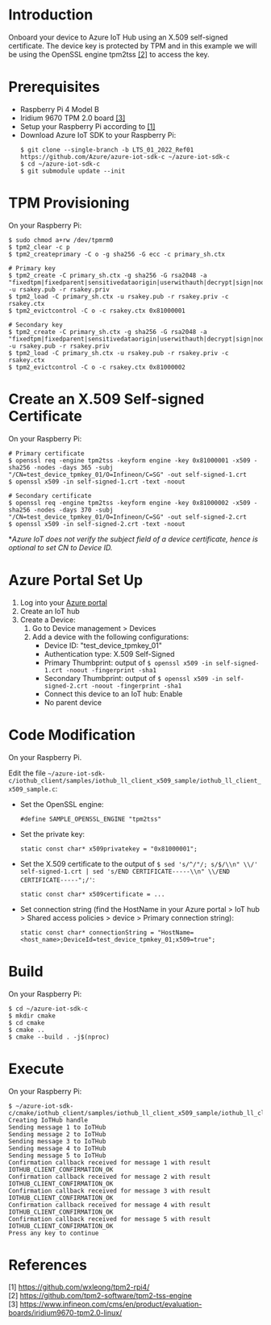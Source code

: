 # Introduction

Onboard your device to Azure IoT Hub using an X.509 self-signed certificate. The device key is protected by TPM and in this example we will be using the OpenSSL engine tpm2tss [[2]](#2) to access the key.

# Prerequisites

- Raspberry Pi 4 Model B 
- Iridium 9670 TPM 2.0 board [[3]](#3)
- Setup your Raspberry Pi according to [[1]](#1)
- Download Azure IoT SDK to your Raspberry Pi:
    ```
    $ git clone --single-branch -b LTS_01_2022_Ref01 https://github.com/Azure/azure-iot-sdk-c ~/azure-iot-sdk-c
    $ cd ~/azure-iot-sdk-c
    $ git submodule update --init
    ```

# TPM Provisioning

On your Raspberry Pi:
```
$ sudo chmod a+rw /dev/tpmrm0
$ tpm2_clear -c p
$ tpm2_createprimary -C o -g sha256 -G ecc -c primary_sh.ctx

# Primary key
$ tpm2_create -C primary_sh.ctx -g sha256 -G rsa2048 -a "fixedtpm|fixedparent|sensitivedataorigin|userwithauth|decrypt|sign|noda" -u rsakey.pub -r rsakey.priv
$ tpm2_load -C primary_sh.ctx -u rsakey.pub -r rsakey.priv -c rsakey.ctx
$ tpm2_evictcontrol -C o -c rsakey.ctx 0x81000001

# Secondary key
$ tpm2_create -C primary_sh.ctx -g sha256 -G rsa2048 -a "fixedtpm|fixedparent|sensitivedataorigin|userwithauth|decrypt|sign|noda" -u rsakey.pub -r rsakey.priv
$ tpm2_load -C primary_sh.ctx -u rsakey.pub -r rsakey.priv -c rsakey.ctx
$ tpm2_evictcontrol -C o -c rsakey.ctx 0x81000002
```

# Create an X.509 Self-signed Certificate

On your Raspberry Pi:
```
# Primary certificate
$ openssl req -engine tpm2tss -keyform engine -key 0x81000001 -x509 -sha256 -nodes -days 365 -subj "/CN=test_device_tpmkey_01/O=Infineon/C=SG" -out self-signed-1.crt
$ openssl x509 -in self-signed-1.crt -text -noout

# Secondary certificate
$ openssl req -engine tpm2tss -keyform engine -key 0x81000002 -x509 -sha256 -nodes -days 370 -subj "/CN=test_device_tpmkey_01/O=Infineon/C=SG" -out self-signed-2.crt
$ openssl x509 -in self-signed-2.crt -text -noout
```
**Azure IoT does not verify the subject field of a device certificate, hence is optional to set CN to Device ID.*

# Azure Portal Set Up

1. Log into your [Azure portal](https://portal.azure.com/)
2. Create an IoT hub
3. Create a Device:
    1. Go to Device management > Devices
    2. Add a device with the following configurations:
        - Device ID: "test_device_tpmkey_01"
        - Authentication type: X.509 Self-Signed
        - Primary Thumbprint: output of `$ openssl x509 -in self-signed-1.crt -noout -fingerprint -sha1`
        - Secondary Thumbprint: output of `$ openssl x509 -in self-signed-2.crt -noout -fingerprint -sha1`
        - Connect this device to an IoT hub: Enable
        - No parent device

# Code Modification

On your Raspberry Pi.

Edit the file `~/azure-iot-sdk-c/iothub_client/samples/iothub_ll_client_x509_sample/iothub_ll_client_x509_sample.c`:
- Set the OpenSSL engine:
    ```
    #define SAMPLE_OPENSSL_ENGINE "tpm2tss"
    ```
- Set the private key:
    ```
    static const char* x509privatekey = "0x81000001";
    ```
- Set the X.509 certificate to the output of `$ sed 's/^/"/; s/$/\\n" \\/' self-signed-1.crt | sed 's/END CERTIFICATE-----\\n" \\/END CERTIFICATE-----";/'`:
    ```
    static const char* x509certificate = ...
    ```
- Set connection string (find the HostName in your Azure portal > IoT hub > Shared access policies > device > Primary connection string):
    ```
    static const char* connectionString = "HostName=<host_name>;DeviceId=test_device_tpmkey_01;x509=true";
    ```

# Build

On your Raspberry Pi:
```
$ cd ~/azure-iot-sdk-c
$ mkdir cmake
$ cd cmake
$ cmake ..
$ cmake --build . -j$(nproc)
```

# Execute

On your Raspberry Pi:
```
$ ~/azure-iot-sdk-c/cmake/iothub_client/samples/iothub_ll_client_x509_sample/iothub_ll_client_x509_sample
Creating IoTHub handle
Sending message 1 to IoTHub
Sending message 2 to IoTHub
Sending message 3 to IoTHub
Sending message 4 to IoTHub
Sending message 5 to IoTHub
Confirmation callback received for message 1 with result IOTHUB_CLIENT_CONFIRMATION_OK
Confirmation callback received for message 2 with result IOTHUB_CLIENT_CONFIRMATION_OK
Confirmation callback received for message 3 with result IOTHUB_CLIENT_CONFIRMATION_OK
Confirmation callback received for message 4 with result IOTHUB_CLIENT_CONFIRMATION_OK
Confirmation callback received for message 5 with result IOTHUB_CLIENT_CONFIRMATION_OK
Press any key to continue
```

# References

<a id="1">[1] https://github.com/wxleong/tpm2-rpi4/</a> <br>
<a id="2">[2] https://github.com/tpm2-software/tpm2-tss-engine</a> <br>
<a id="3">[3] https://www.infineon.com/cms/en/product/evaluation-boards/iridium9670-tpm2.0-linux/</a> <br>